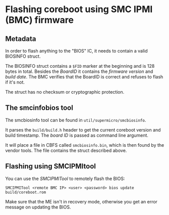 # Flashing coreboot using SMC IPMI (BMC) firmware

## Metadata
In order to flash anything to the "BIOS" IC, it needs to contain a valid
BIOSINFO struct.

The BIOSINFO struct contains a `$FID` marker at the beginning and is
128 bytes in total. Besides the *BoardID* it contains the *firmware version*
and *build date*. The BMC verifies that the BoardID is correct and refuses to
flash if it's not.

The struct has no checksum or cryptographic protection.

## The smcinfobios tool

The smcbiosinfo tool can be found in `util/supermicro/smcbiosinfo`.

It parses the `build/build.h` header to get the current coreboot version and
build timestamp.
The *board ID* is passed as command line argument.

It will place a file in CBFS called `smcbiosinfo.bin`, which is then found
by the vendor tools. The file contains the struct described above.

## Flashing using SMCIPMItool

You can use the *SMCIPMITool* to remotely flash the BIOS:

`SMCIPMITool <remote BMC IP> <user> <password> bios update build/coreboot.rom`

Make sure that the ME isn't in recovery mode, otherwise you get an error
message on updating the BIOS.

